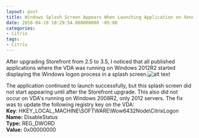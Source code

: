 ```yaml
---
layout: post
title: Windows Splash Screen Appears When Launching Application on XenApp/XenDesktop 7.6 and Storefront 3.5
date: 2016-04-18 10:29:54.000000000 -05:00
categories:
- Citrix
tags:
- Citrix
---
```

After upgrading Storefront from 2.5 to 3.5, I noticed that all published applications where the VDA was running on Windows 2012R2 started displaying the Windows logon process in a splash screen.![alt text](http://assets.afinn.net/win2012r2_splashscreen.png "win2012r2_splashscreen")



The application continued to launch successfully, but this splash screen did not start appearing until after the Storefront upgrade. This also did not occur on VDA's running on Windows 2008R2, only 2012 servers. The fix was to update the following registry key on the VDA:<br />
**Key**: HKEY_LOCAL_MACHINE\\SOFTWARE\\Wow6432Node\\CitrixLogon<br />
**Name:** DisableStatus<br />
**Type:** REG_DWORD<br />
**Value:** 0x00000000